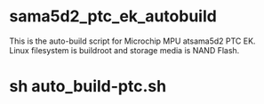 # sama5d2_ptc_ek_autobuild

This is the auto-build script for Microchip MPU atsama5d2 PTC EK.<BR>
Linux filesystem is buildroot and storage media is NAND Flash.<BR>

# sh auto_build-ptc.sh
